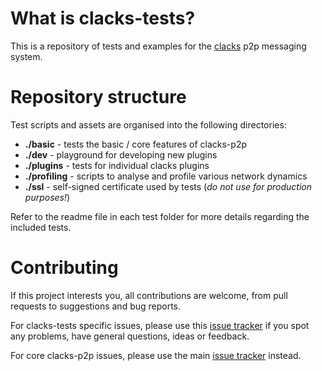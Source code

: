 # What is clacks-tests?

This is a repository of tests and examples for the [clacks](https://github.com/AlexanderParker/clacks) p2p messaging system.

# Repository structure

Test scripts and assets are organised into the following directories:

* **./basic** - tests the basic / core features of clacks-p2p
* **./dev** - playground for developing new plugins
* **./plugins** - tests for individual clacks plugins
* **./profiling** - scripts to analyse and profile various network dynamics
* **./ssl** - self-signed certificate used by tests (*do not use for production purposes!*)

Refer to the readme file in each test folder for more details regarding the included tests.

# Contributing

If this project interests you, all contributions are welcome, from pull requests to suggestions and bug reports.

For clacks-tests specific issues, please use this [issue tracker](https://github.com/AlexanderParker/clacks-tests/issues) if you spot any problems, have general questions, ideas or feedback.

For core clacks-p2p issues, please use the main [issue tracker](https://github.com/AlexanderParker/clacks/issues) instead.